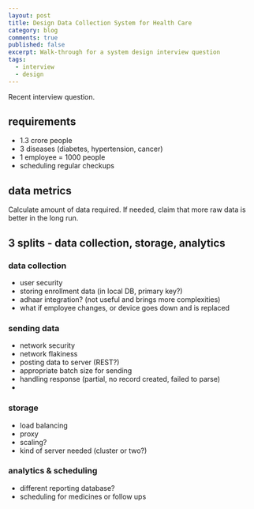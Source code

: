 ```yaml
---
layout: post
title: Design Data Collection System for Health Care
category: blog
comments: true
published: false
excerpt: Walk-through for a system design interview question  
tags:
  - interview
  - design
---
```


Recent interview question. 

## requirements

- 1.3 crore people
- 3 diseases (diabetes, hypertension, cancer)
- 1 employee = 1000 people
- scheduling regular checkups

## data metrics

Calculate amount of data required.
If needed, claim that more raw data is better in the long run. 

## 3 splits - data collection, storage, analytics

### data collection
- user security
- storing enrollment data (in local DB, primary key?)
- adhaar integration? (not useful and brings more complexities)
- what if employee changes, or device goes down and is replaced

### sending data 
- network security
- network flakiness
- posting data to server (REST?)
- appropriate batch size for sending
- handling response (partial, no record created, failed to parse)
- 

### storage
- load balancing
- proxy
- scaling? 
- kind of server needed (cluster or two?)

### analytics & scheduling
- different reporting database?
- scheduling for medicines or follow ups